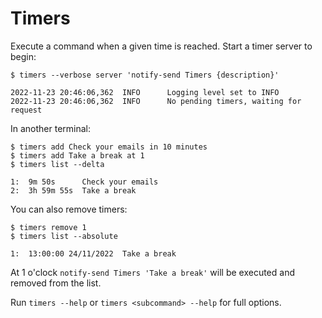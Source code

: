 # Timers

Execute a command when a given time is reached. Start a timer server to begin:

```
$ timers --verbose server 'notify-send Timers {description}'

2022-11-23 20:46:06,362  INFO      Logging level set to INFO
2022-11-23 20:46:06,362  INFO      No pending timers, waiting for request
```

In another terminal:

```
$ timers add Check your emails in 10 minutes
$ timers add Take a break at 1
$ timers list --delta

1:  9m 50s      Check your emails
2:  3h 59m 55s  Take a break
```

You can also remove timers:

```
$ timers remove 1
$ timers list --absolute

1:  13:00:00 24/11/2022  Take a break
```

At 1 o'clock `notify-send Timers 'Take a break'` will be executed and removed
from the list.

Run `timers --help` or `timers <subcommand> --help` for full options.
